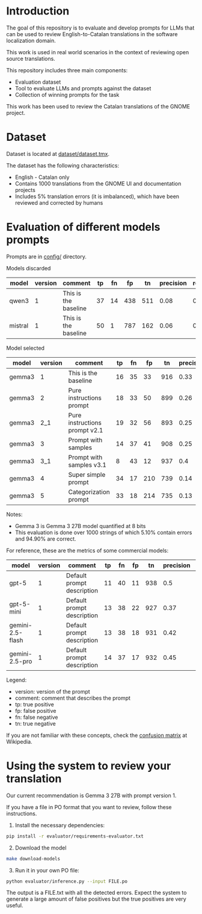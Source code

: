 # Introduction

The goal of this repository is to evaluate and develop prompts for LLMs that can be used to review English-to-Catalan translations in the software localization domain.

This work is used in real world scenarios in the context of reviewing open source translations.

This repository includes three main components:

- Evaluation dataset
- Tool to evaluate LLMs and prompts against the dataset
- Collection of winning prompts for the task

This work has been used to review the Catalan translations of the GNOME project.

# Dataset

Dataset is located at [dataset/dataset.tmx](dataset/dataset.tmx).

The dataset has the following characteristics:
- English - Catalan only
- Contains 1000 translations from the GNOME UI and documentation projects
- Includes 5% translation errors (it is imbalanced), which have been reviewed and corrected by humans

# Evaluation of different models prompts

Prompts are in [config/](config/) directory.

Models discarded

| model | version | comment | tp | fn | fp | tn | precision | recall | f1 | time |
| --- | --- | --- | --- | --- | --- | --- | --- | --- | --- | --- |
| qwen3 | 1 | This is the baseline | 37 | 14 | 438 | 511 | 0.08 | 0.73 | 0.14 | 55105 |
| mistral | 1 | This is the baseline | 50 | 1 | 787 | 162 | 0.06 | 0.98 | 0.11 | 64164 |

Model selected

| model | version | comment | tp | fn | fp | tn | precision | recall | f1 | time |
| --- | --- | --- | --- | --- | --- | --- | --- | --- | --- | --- |
| gemma3 | 1 | This is the baseline | 16 | 35 | 33 | 916 | 0.33 | 0.31 | 0.32 | 3476 |
| gemma3 | 2 | Pure instructions prompt | 18 | 33 | 50 | 899 | 0.26 | 0.35 | 0.3 | 3732 |
| gemma3 | 2_1 | Pure instructions prompt v2.1 | 19 | 32 | 56 | 893 | 0.25 | 0.37 | 0.3 | 3701 |
| gemma3 | 3 | Prompt with samples | 14 | 37 | 41 | 908 | 0.25 | 0.27 | 0.26 | 4156 |
| gemma3 | 3_1 | Prompt with samples v3.1 | 8 | 43 | 12 | 937 | 0.4 | 0.16 | 0.23 | 3100 |
| gemma3 | 4 | Super simple prompt | 34 | 17 | 210 | 739 | 0.14 | 0.67 | 0.23 | 8995 |
| gemma3 | 5 | Categorization prompt | 33 | 18 | 214 | 735 | 0.13 | 0.65 | 0.22 | 5974 |

Notes:
- Gemma 3 is Gemma 3 27B model quantified at 8 bits
- This evaluation is done over 1000 strings of which 5.10% contain errors and 94.90% are correct.


For reference, these are the metrics of some commercial models:

| model | version | comment | tp | fn | fp | tn | precision | recall | f1 | time |
| --- | --- | --- | --- | --- | --- | --- | --- | --- | --- | --- |
| gpt-5 | 1 | Default prompt description | 11 | 40 | 11 | 938 | 0.5 | 0.22 | 0.3 | 5424 |
| gpt-5-mini | 1 | Default prompt description | 13 | 38 | 22 | 927 | 0.37 | 0.25 | 0.3 | 10528 |
| gemini-2.5-flash | 1 | Default prompt description | 13 | 38 | 18 | 931 | 0.42 | 0.25 | 0.32 | 5573 |
| gemini-2.5-pro | 1 | Default prompt description | 14 | 37 | 17 | 932 | 0.45 | 0.27 | 0.34 | 11902 |

Legend:
- version: version of the prompt
- comment: comment that describes the prompt
- tp: true positive
- fp: false positive
- fn: false negative
- tn: true negative

If you are not familiar with these concepts, check the [confusion matrix](https://en.wikipedia.org/wiki/Confusion_matrix) at Wikipedia.

# Using the system to review your translation

Our current recommendation is Gemma 3 27B with prompt version 1.

If you have a file in PO format that you want to review, follow these instructions.

1. Install the necessary dependencies:

```sh
pip install -r evaluator/requirements-evaluator.txt
```

2. Download the model
```sh
make download-models
```

3. Run it in your own PO file:

```sh
python evaluator/inference.py --input FILE.po
```

The output is a FILE.txt with all the detected errors.
Expect the system to generate a large amount of false positives but the true positives are very useful.


